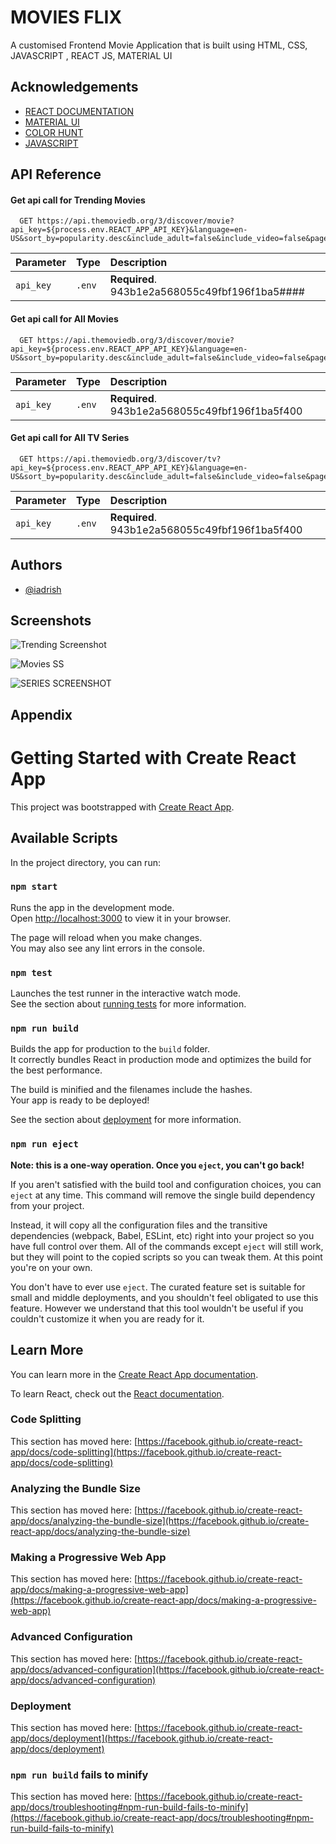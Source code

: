 # MOVIES FLIX

A customised Frontend Movie  Application that is built using HTML, CSS, JAVASCRIPT , REACT JS, MATERIAL UI


## Acknowledgements

 - [REACT DOCUMENTATION](https://legacy.reactjs.org/tutorial/tutorial.html)
 - [MATERIAL UI](https://mui.com/material-ui/getting-started/overview/)
 - [COLOR HUNT](https://colorhunt.co/)
 - [JAVASCRIPT](https://www.w3schools.com/js/)


## API Reference

#### Get api call for Trending Movies 

```http
  GET https://api.themoviedb.org/3/discover/movie?api_key=${process.env.REACT_APP_API_KEY}&language=en-US&sort_by=popularity.desc&include_adult=false&include_video=false&page=${page}
```

| Parameter | Type     | Description                |
| :-------- | :------- | :------------------------- |
| `api_key` | `.env` | **Required**. 943b1e2a568055c49fbf196f1ba5####  |

#### Get api call for All Movies

```http
  GET https://api.themoviedb.org/3/discover/movie?api_key=${process.env.REACT_APP_API_KEY}&language=en-US&sort_by=popularity.desc&include_adult=false&include_video=false&page=${page}
```

| Parameter | Type     | Description                       |
| :-------- | :------- | :-------------------------------- |
| `api_key`      | `.env` | **Required**. 943b1e2a568055c49fbf196f1ba5f400  |

#### Get api call for All TV Series

```http
  GET https://api.themoviedb.org/3/discover/tv?api_key=${process.env.REACT_APP_API_KEY}&language=en-US&sort_by=popularity.desc&include_adult=false&include_video=false&page=${page}
```

| Parameter | Type     | Description                       |
| :-------- | :------- | :-------------------------------- |
| `api_key`      | `.env` | **Required**. 943b1e2a568055c49fbf196f1ba5f400  |




## Authors

- [@iadrish](https://github.com/iadrish)


## Screenshots

![Trending Screenshot](https://github.com/iadrish/MOVIES_FLIX/assets/88700100/8122e843-ca99-4678-b903-0a87b35380a9)




![Movies SS](https://github.com/iadrish/MOVIES_FLIX/assets/88700100/245e4f82-041e-42f8-a5d1-5b92b781df9f)






![SERIES SCREENSHOT](https://github.com/iadrish/MOVIES_FLIX/assets/88700100/4ad633af-6877-474d-b923-3cb8dde02a15)







## Appendix

# Getting Started with Create React App

This project was bootstrapped with [Create React App](https://github.com/facebook/create-react-app).

## Available Scripts

In the project directory, you can run:

### `npm start`

Runs the app in the development mode.\
Open [http://localhost:3000](http://localhost:3000) to view it in your browser.

The page will reload when you make changes.\
You may also see any lint errors in the console.

### `npm test`

Launches the test runner in the interactive watch mode.\
See the section about [running tests](https://facebook.github.io/create-react-app/docs/running-tests) for more information.

### `npm run build`

Builds the app for production to the `build` folder.\
It correctly bundles React in production mode and optimizes the build for the best performance.

The build is minified and the filenames include the hashes.\
Your app is ready to be deployed!

See the section about [deployment](https://facebook.github.io/create-react-app/docs/deployment) for more information.

### `npm run eject`

**Note: this is a one-way operation. Once you `eject`, you can't go back!**

If you aren't satisfied with the build tool and configuration choices, you can `eject` at any time. This command will remove the single build dependency from your project.

Instead, it will copy all the configuration files and the transitive dependencies (webpack, Babel, ESLint, etc) right into your project so you have full control over them. All of the commands except `eject` will still work, but they will point to the copied scripts so you can tweak them. At this point you're on your own.

You don't have to ever use `eject`. The curated feature set is suitable for small and middle deployments, and you shouldn't feel obligated to use this feature. However we understand that this tool wouldn't be useful if you couldn't customize it when you are ready for it.

## Learn More

You can learn more in the [Create React App documentation](https://facebook.github.io/create-react-app/docs/getting-started).

To learn React, check out the [React documentation](https://reactjs.org/).

### Code Splitting

This section has moved here: [https://facebook.github.io/create-react-app/docs/code-splitting](https://facebook.github.io/create-react-app/docs/code-splitting)

### Analyzing the Bundle Size

This section has moved here: [https://facebook.github.io/create-react-app/docs/analyzing-the-bundle-size](https://facebook.github.io/create-react-app/docs/analyzing-the-bundle-size)

### Making a Progressive Web App

This section has moved here: [https://facebook.github.io/create-react-app/docs/making-a-progressive-web-app](https://facebook.github.io/create-react-app/docs/making-a-progressive-web-app)

### Advanced Configuration

This section has moved here: [https://facebook.github.io/create-react-app/docs/advanced-configuration](https://facebook.github.io/create-react-app/docs/advanced-configuration)

### Deployment

This section has moved here: [https://facebook.github.io/create-react-app/docs/deployment](https://facebook.github.io/create-react-app/docs/deployment)

### `npm run build` fails to minify
This section has moved here: [https://facebook.github.io/create-react-app/docs/troubleshooting#npm-run-build-fails-to-minify](https://facebook.github.io/create-react-app/docs/troubleshooting#npm-run-build-fails-to-minify)

